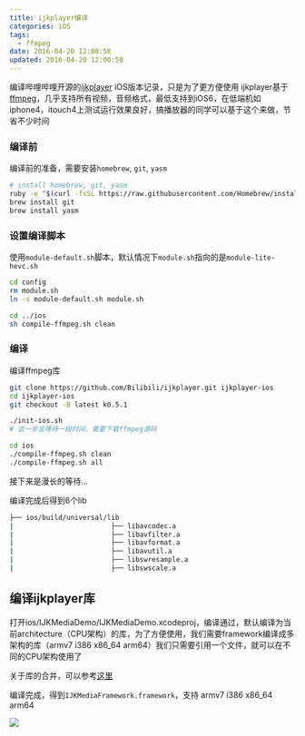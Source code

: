 ```yaml
---
title: ijkplayer编译
categories: iOS
tags:
  - ffmpeg
date: 2016-04-20 12:00:58
updated: 2016-04-20 12:00:58
---
```



编译哔哩哔哩开源的[ijkplayer](https://github.com/Bilibili/ijkplayer) iOS版本记录，只是为了更方便使用
ijkplayer基于[ffmpeg](https://ffmpeg.org/)，几乎支持所有视频，音频格式，最低支持到iOS6，在低端机如iphone4，itouch4上测试运行效果良好，搞播放器的同学可以基于这个来做，节省不少时间

<!-- more -->

### 编译前
编译前的准备，需要安装`homebrew`, `git`, `yasm`

```bash
# install homebrew, git, yasm
ruby -e "$(curl -fsSL https://raw.githubusercontent.com/Homebrew/install/master/install)"
brew install git
brew install yasm
```

### 设置编译脚本
使用`module-default.sh`脚本，默认情况下`module.sh`指向的是`module-lite-hevc.sh`
```bash
cd config
rm module.sh
ln -s module-default.sh module.sh

cd ../ios
sh compile-ffmpeg.sh clean
```

### 编译
编译ffmpeg库
```bash
git clone https://github.com/Bilibili/ijkplayer.git ijkplayer-ios
cd ijkplayer-ios
git checkout -B latest k0.5.1

./init-ios.sh
# 这一步会等待一段时间，需要下载ffmpeg源码

cd ios
./compile-ffmpeg.sh clean
./compile-ffmpeg.sh all
```

接下来是漫长的等待...  

编译完成后得到6个lib
```bash
├── ios/build/universal/lib
|                        ├── libavcodec.a    
|                        ├── libavfilter.a    
|                        ├── libavformat.a    
|                        ├── libavutil.a    
|                        ├── libswresample.a    
|                        ├── libswscale.a    
```

## 编译ijkplayer库
打开ios/IJKMediaDemo/IJKMediaDemo.xcodeproj，编译通过，默认编译为当前architecture（CPU架构）的库，为了方便使用，我们需要framework编译成多架构的库（armv7 i386 x86_64 arm64）我们只需要引用一个文件，就可以在不同的CPU架构使用了

关于库的合并，可以参考[这里](/2016-04-29/merge-ios-lib)

编译完成，得到`IJKMediaFramework.framework`，支持 armv7 i386 x86_64 arm64

![](http://7xqzvt.com1.z0.glb.clouddn.com/16-5-4/59697515.jpg)
